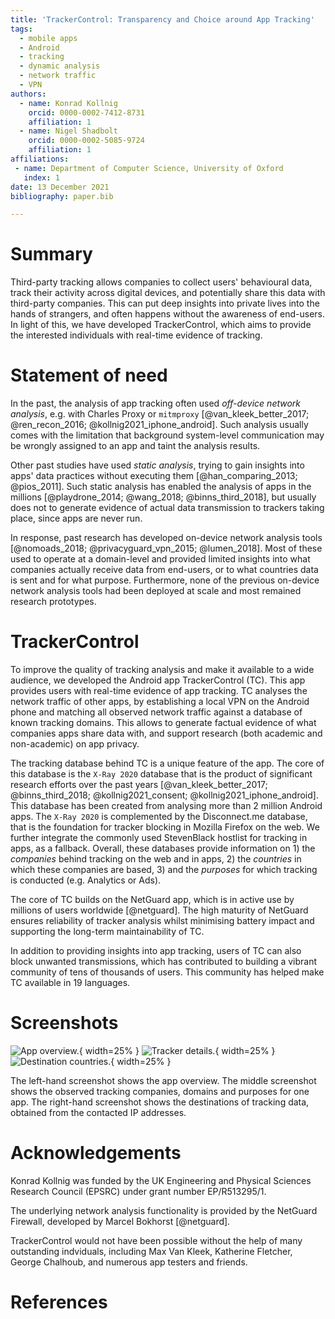 ```yaml
---
title: 'TrackerControl: Transparency and Choice around App Tracking'
tags:
  - mobile apps
  - Android
  - tracking
  - dynamic analysis
  - network traffic
  - VPN
authors:
  - name: Konrad Kollnig
    orcid: 0000-0002-7412-8731
    affiliation: 1
  - name: Nigel Shadbolt
    orcid: 0000-0002-5085-9724
    affiliation: 1
affiliations:
 - name: Department of Computer Science, University of Oxford
   index: 1
date: 13 December 2021
bibliography: paper.bib

---
```


# Summary

Third-party tracking allows companies to collect users' behavioural data, track their activity across digital devices, and potentially share this data with third-party companies. This can put deep insights into private lives into the hands of strangers, and often happens without the awareness of end-users. In light of this, we have developed TrackerControl, which aims to provide the interested individuals with real-time evidence of tracking.

# Statement of need

In the past, the analysis of app tracking often used *off-device network analysis*, e.g. with Charles Proxy or `mitmproxy` [@van_kleek_better_2017; @ren_recon_2016; @kollnig2021_iphone_android]. Such analysis usually comes with the limitation that background system-level communication may be wrongly assigned to an app and taint the analysis results. 

Other past studies have used *static analysis*, trying to gain insights into apps' data practices without executing them [@han_comparing_2013; @pios_2011]. Such static analysis has enabled the analysis of apps in the millions [@playdrone_2014; @wang_2018; @binns_third_2018], but usually does not to generate evidence of actual data transmission to trackers taking place, since apps are never run.

In response, past research has developed on-device network analysis tools [@nomoads_2018; @privacyguard_vpn_2015; @lumen_2018]. Most of these used to operate at a domain-level and provided limited insights into what companies actually receive data from end-users, or to what countries data is sent and for what purpose. Furthermore, none of the previous on-device network analysis tools had been deployed at scale and most remained research prototypes.

# TrackerControl

To improve the quality of tracking analysis and make it available to a wide audience, we developed the Android app TrackerControl (TC). This app provides users with real-time evidence of app tracking. TC analyses the network traffic of other apps, by establishing a local VPN on the Android phone and matching all observed network traffic against a database of known tracking domains. This allows to generate factual evidence of what companies apps share data with, and support research (both academic and non-academic) on app privacy.

The tracking database behind TC is a unique feature of the app. The core of this database is the `X-Ray 2020` database that is the product of significant research efforts over the past years [@van_kleek_better_2017; @binns_third_2018;  @kollnig2021_consent; @kollnig2021_iphone_android]. This database has been created from analysing more than 2 million Android apps. The `X-Ray 2020` is complemented by the Disconnect.me database, that is the foundation for tracker blocking in Mozilla Firefox on the web. We further integrate the commonly used StevenBlack hostlist for tracking in apps, as a fallback. Overall, these databases provide information on 1) the *companies* behind tracking on the web and in apps, 2) the *countries* in which these companies are based, 3) and the *purposes* for which tracking is conducted (e.g. Analytics or Ads).

The core of TC builds on the NetGuard app, which is in active use by millions of users worldwide [@netguard]. The high maturity of NetGuard ensures reliability of tracker analysis whilst minimising battery impact and supporting the long-term maintainability of TC.

In addition to providing insights into app tracking, users of TC can also block unwanted transmissions, which has contributed to building a vibrant community of tens of thousands of users. This community has helped make TC available in 19 languages.

# Screenshots

![App overview.](1.png){ width=25% } ![Tracker details.](2.png){ width=25% } ![Destination countries.](3.png){ width=25% }

The left-hand screenshot shows the app overview. The middle screenshot shows the observed tracking companies, domains and purposes for one app. The right-hand screenshot shows the destinations of tracking data, obtained from the contacted IP addresses.

# Acknowledgements

Konrad Kollnig was funded by the UK Engineering and Physical Sciences Research Council (EPSRC) under grant number EP/R513295/1.

The underlying network analysis functionality is provided by the NetGuard Firewall, developed by Marcel Bokhorst [@netguard].

TrackerControl would not have been possible without the help of many  outstanding indviduals, including Max Van Kleek, Katherine Fletcher, George  Chalhoub, and numerous app testers and friends.

# References
